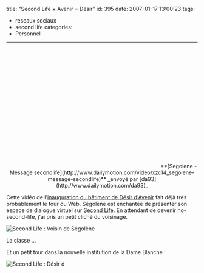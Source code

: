 title: "Second Life + Avenir = Désir"
id: 395
date: 2007-01-17 13:00:23
tags: 
- reseaux sociaux
- second life
categories: 
- Personnel
---

<div style="text-align:center;"><object width="400" height="316"><param name="movie" value="http://www.dailymotion.com/swf/6cJpJb2bXXqOk6URy"></param><param name="allowfullscreen" value="true"></param><embed src="http://www.dailymotion.com/swf/6cJpJb2bXXqOk6URy" type="application/x-shockwave-flash" width="400" height="316" allowfullscreen="true"></embed></object>
**[Segolene - Message secondlife](http://www.dailymotion.com/video/xzc14_segolene-message-secondlife)**
_envoy&eacute; par [da93](http://www.dailymotion.com/da93)_</div>

Cette vidéo de l'[inauguration du bâtiment de Désir d'Avenir](http://desirsdavenir-secondlife.net/2007/01/14/meilleurs-voeux-2007/) fait déjà très probablement le tour du Web. Ségolène est enchantée de présenter son espace de dialogue virtuel sur [Second Life](http://fr.wikipedia.org/wiki/Second_Life). En attendant de devenir no-second-life, j'ai pris un petit cliché du voisinage.
<!--more-->

![Second Life : Voisin de Ségolène](https://oncletom.io/images/2007/01/seconde-life-segolene.jpg)

La classe ...

Et un petit tour dans la nouvelle institution de la Dame Blanche :

![Second Life : Désir d](https://oncletom.io/images/2007/01/second-life-avenir.jpg)